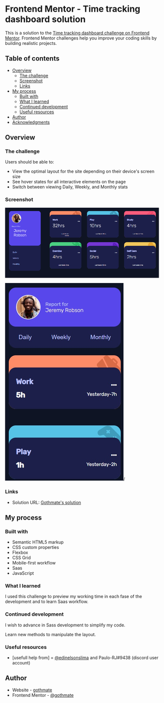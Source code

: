# Frontend Mentor - Time tracking dashboard solution

This is a solution to the [Time tracking dashboard challenge on Frontend Mentor](https://www.frontendmentor.io/challenges/time-tracking-dashboard-UIQ7167Jw). Frontend Mentor challenges help you improve your coding skills by building realistic projects.

## Table of contents

- [Overview](#overview)
  - [The challenge](#the-challenge)
  - [Screenshot](#screenshot)
  - [Links](#links)
- [My process](#my-process)
  - [Built with](#built-with)
  - [What I learned](#what-i-learned)
  - [Continued development](#continued-development)
  - [Useful resources](#useful-resources)
- [Author](#author)
- [Acknowledgments](#acknowledgments)



## Overview

### The challenge

Users should be able to:

- View the optimal layout for the site depending on their device's screen size
- See hover states for all interactive elements on the page
- Switch between viewing Daily, Weekly, and Monthly stats

### Screenshot

![](./screenshot.jpg)

![](./images/mobile.jpg)/

### Links

- Solution URL: [Gothmate's solution](https://gothmate.github.io/time-tracking-dashboard/)

## My process

### Built with

- Semantic HTML5 markup
- CSS custom properties
- Flexbox
- CSS Grid
- Mobile-first workflow
- Saas
- JavaScript

### What I learned

I used this challenge to preview my working time in each fase of the development and to learn Saas workflow.

### Continued development

I wish to advance in Sass development to simplify my code.

Learn new methods to manipulate the layout.

### Useful resources

- [usefull help from] = [@edinelsonslima](https://www.instagram.com/edinelsonslima/) and Paulo-RJ#9438 (discord user account)

## Author

- Website - [gothmate](https://gothmate.github.io)
- Frontend Mentor - [@gothmate](https://www.frontendmentor.io/profile/gothmate)
